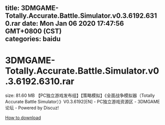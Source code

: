 
title: 3DMGAME-Totally.Accurate.Battle.Simulator.v0.3.6192.6310.rar
date: Mon Jan 06 2020 17:47:56 GMT+0800 (CST)    
categories: baidu
---

# 3DMGAME-Totally.Accurate.Battle.Simulator.v0.3.6192.6310.rar
size: 81.60 MB
 【PC独立游戏发布组】【策略模拟】《全面战争模拟器（Totally Accurate Battle Simulator）》V0.3.6192[EN] - PC独立游戏资源区 - 3DMGAME论坛 - Powered by Discuz!
 

[How to download](https://bpcam.bemobtrk.com/go/2ceec3aa-1ca2-46d6-b9ff-aaa5c184517c?jno=1185)
